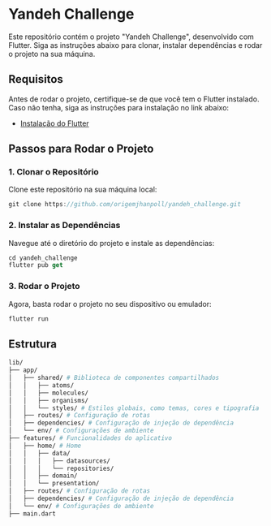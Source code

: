 # Yandeh Challenge

Este repositório contém o projeto "Yandeh Challenge", desenvolvido com Flutter. Siga as instruções abaixo para clonar, instalar dependências e rodar o projeto na sua máquina.

## Requisitos

Antes de rodar o projeto, certifique-se de que você tem o Flutter instalado. Caso não tenha, siga as instruções para instalação no link abaixo:

- [Instalação do Flutter](https://flutter.dev/docs/get-started/install)

## Passos para Rodar o Projeto

### 1. Clonar o Repositório

Clone este repositório na sua máquina local:

```dart
git clone https://github.com/origemjhanpoll/yandeh_challenge.git
```

### 2. Instalar as Dependências

Navegue até o diretório do projeto e instale as dependências:

```dart
cd yandeh_challenge
flutter pub get
```

### 3. Rodar o Projeto

Agora, basta rodar o projeto no seu dispositivo ou emulador:

```dart
flutter run
```

## Estrutura

```bash
lib/
├── app/
│   ├── shared/ # Biblioteca de componentes compartilhados
│   │   ├── atoms/
│   │   ├── molecules/
│   │   ├── organisms/
│   │   └── styles/ # Estilos globais, como temas, cores e tipografia
│   ├── routes/ # Configuração de rotas
│   ├── dependencies/ # Configuração de injeção de dependência
│   └── env/ # Configurações de ambiente
├── features/ # Funcionalidades do aplicativo
│   ├── home/ # Home
│   │   ├── data/
│   │   │   ├── datasources/
│   │   │   └── repositories/
│   │   ├── domain/
│   │   └── presentation/
│   ├── routes/ # Configuração de rotas
│   ├── dependencies/ # Configuração de injeção de dependência
│   └── env/ # Configurações de ambiente
├── main.dart
```
